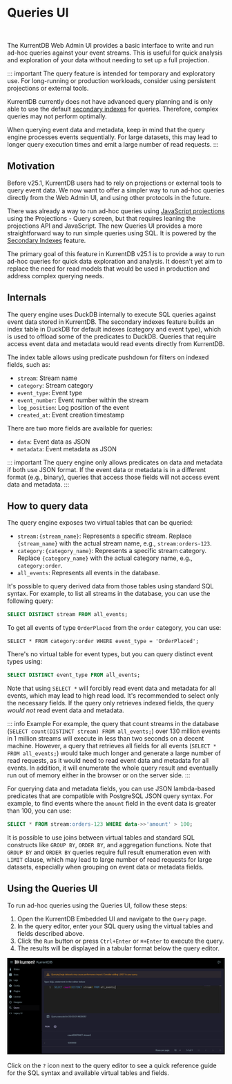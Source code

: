 # Queries UI

<wbr><Badge type="info" vertical="middle" text="License Required"/>

The KurrentDB Web Admin UI provides a basic interface to write and run ad-hoc queries against your event streams. This is useful for quick analysis and exploration of your data without needing to set up a full projection.

::: important
The query feature is intended for temporary and exploratory use. For long-running or production workloads, consider using persistent projections or external tools.

KurrentDB currently does not have advanced query planning and is only able to use the default [secondary indexes](../indexes/secondary.md) for queries. Therefore, complex queries may not perform optimally.

When querying event data and metadata, keep in mind that the query engine processes events sequentially. For large datasets, this may lead to longer query execution times and emit a large number of read requests.
:::

## Motivation

Before v25.1, KurrentDB users had to rely on projections or external tools to query event data. We now want to offer a simpler way to run ad-hoc queries directly from the Web Admin UI, and using other protocols in the future.

There was already a way to run ad-hoc queries using [JavaScript projections](../projections/custom.md) using the Projections - Query screen, but that requires leaning the projections API and JavaScript. The new Queries UI provides a more straightforward way to run simple queries using SQL. It is powered by the [Secondary Indexes](../indexes/secondary.md) feature.

The primary goal of this feature in KurrentDB v25.1 is to provide a way to run ad-hoc queries for quick data exploration and analysis. It doesn't yet aim to replace the need for read models that would be used in production and address complex querying needs.

## Internals

The query engine uses DuckDB internally to execute SQL queries against event data stored in KurrentDB. The secondary indexes feature builds an index table in DuckDB for default indexes (category and event type), which is used to offload some of the predicates to DuckDB. Queries that require access event data and metadata would read events directly from KurrentDB.

The index table allows using predicate pushdown for filters on indexed fields, such as:
- `stream`: Stream name
- `category`: Stream category
- `event_type`: Event type
- `event_number`: Event number within the stream
- `log_position`: Log position of the event
- `created_at`: Event creation timestamp

There are two more fields are available for queries:
- `data`: Event data as JSON
- `metadata`: Event metadata as JSON

::: important
The query engine only allows predicates on data and metadata if both use JSON format. If the event data or metadata is in a different format (e.g., binary), queries that access those fields will not access event data and metadata.
:::

## How to query data

The query engine exposes two virtual tables that can be queried:
- `stream:{stream_name}`: Represents a specific stream. Replace `{stream_name}` with the actual stream name, e.g., `stream:orders-123`.
- `category:{category_name}`: Represents a specific stream category. Replace `{category_name}` with the actual category name, e.g., `category:order`.
- `all_events`: Represents all events in the database.

It's possible to query derived data from those tables using standard SQL syntax. For example, to list all streams in the database, you can use the following query:

```sql
SELECT DISTINCT stream FROM all_events;
```
To get all events of type `OrderPlaced` from the `order` category, you can use:

```sqlsql
SELECT * FROM category:order WHERE event_type = 'OrderPlaced';
```

There's no virtual table for event types, but you can query distinct event types using:

```sql
SELECT DISTINCT event_type FROM all_events;
```

Note that using `SELECT *` will forcibly read event data and metadata for all events, which may lead to high read load. It's recommended to select only the necessary fields. If the query only retrieves indexed fields, the query _would not_ read event data and metadata.

::: info Example
For example, the query that count streams in the database (`SELECT count(DISTINCT stream) FROM all_events;`) over 130 million events in 1 million streams will execute in less than two seconds on a decent machine. However, a query that retrieves all fields for all events (`SELECT * FROM all_events;`) would take much longer and generate a large number of read requests, as it would need to read event data and metadata for all events. In addition, it will enumerate the whole query result and eventually run out of memory either in the browser or on the server side.
:::

For querying data and metadata fields, you can use JSON lambda-based predicates that are compatible with PostgreSQL JSON query syntax. For example, to find events where the `amount` field in the event data is greater than 100, you can use:

```sql
SELECT * FROM stream:orders-123 WHERE data->>'amount' > 100;
```

It is possible to use joins between virtual tables and standard SQL constructs like `GROUP BY`, `ORDER BY`, and aggregation functions. Note that `GROUP BY` and `ORDER BY` queries require full result enumeration even with `LIMIT` clause, which may lead to large number of read requests for large datasets, especially when grouping on event data or metadata fields.

## Using the Queries UI

To run ad-hoc queries using the Queries UI, follow these steps:
1. Open the KurrentDB Embedded UI and navigate to the `Query` page.
2. In the query editor, enter your SQL query using the virtual tables and fields described above.
3. Click the `Run` button or press `Ctrl+Enter` or `⌘+Enter` to execute the query.
4. The results will be displayed in a tabular format below the query editor.

![Embedded UI Query example](images/query-ui.png)

Click on the `?` icon next to the query editor to see a quick reference guide for the SQL syntax and available virtual tables and fields.